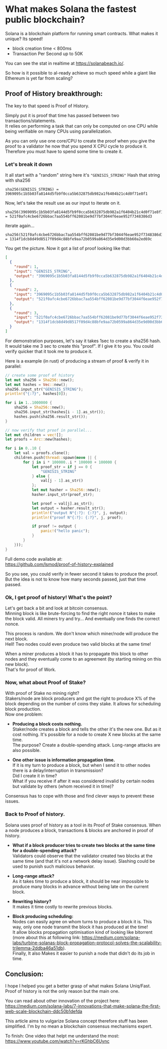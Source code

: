 # What makes Solana the fastest public blockchain?

Solana is a blockchain platform for running smart contracts.
What makes it unique? Its speed!

- block creation time < 800ms
- Transaction Per Second up to 50K

You can see the stat in realtime at https://solanabeach.io/.

So how is it possible to al-ready achieve so much speed while a giant like Ethereum is yet far from scaling?

## Proof of History breakthrough:

The key to that speed is Proof of History.

Simply put it is proof that time has passed between two transactions/statements.\
It relies on performing a task that can only be computed on one CPU while being verifiable on many CPUs using
parallelization.

As you can only use one core/CPU to create the proof when you give the proof to a validator he now that you spend X CPU cycle to produce it. Therefore you must have to spend some time to create it.

### Let's break it down

It all start with a "random" string here it's `"GENISIS_STRING"`
Hash that string with sha256

```
sha256(GENISIS_STRING) = 3969095c1b5b03fa8144d5fb9f0cca5b632875db982a1f6404b21c4d0f71e8f1
```

Now, let's take the result use as our input to iterate on it.

```
sha256(3969095c1b5b03fa8144d5fb9f0cca5b632875db982a1f6404b21c4d0f71e8f1) = 521f0afc4cbe6726bbac7aa554bff62081be9d77bf3044f6eae952f7348386d3
```

iterate again...

```
sha256(521f0afc4cbe6726bbac7aa554bff62081be9d77bf3044f6eae952f7348386d3) = 1314f1dcb8d49d8517f09d4c88bfe9aa72b0599a864d35e9d00d3bb60a2ed69c
```

You get the picture. Now it got a list of proof looking like that:

```json
[
  {
    "round": 1,
    "input": "GENISIS_STRING",
    "output": "3969095c1b5b03fa8144d5fb9f0cca5b632875db982a1f6404b21c4d0f71e8f1"
  },
  {
    "round": 2,
    "input": "3969095c1b5b03fa8144d5fb9f0cca5b632875db982a1f6404b21c4d0f71e8f1",
    "output": "521f0afc4cbe6726bbac7aa554bff62081be9d77bf3044f6eae952f7348386d3"
  },
  {
    "round": 3,
    "input": "521f0afc4cbe6726bbac7aa554bff62081be9d77bf3044f6eae952f7348386d3",
    "output": "1314f1dcb8d49d8517f09d4c88bfe9aa72b0599a864d35e9d00d3bb60a2ed69c"
  }
]
```

For demonstration purposes, let's say it takes 1sec to create a sha256 hash.
It would take me 3 sec to create this "proof".
If I give it to you. You could verify quicker that it took me to produce it.

Here is a example (in rust) of producing a stream of proof & verify it in parallel:

```rust
// create some proof of history
let mut sha256 = Sha256::new();
let mut hashes = Vec::new();
sha256.input_str("GENISIS_STRING");
println!("{:?}", hashes[0]);

for i in 1..1000000 {
    sha256 = Sha256::new();
    sha256.input_str(hashes[i - 1].as_str());
    hashes.push(sha256.result_str());
}

// now verify that proof in parallel...
let mut children = vec![];
let proofs = Arc::new(hashes);

for i in 0..10 {
    let val = proofs.clone();
    children.push(thread::spawn(move || {
        for j in i * 100000..i * 100000 + 100000 {
            let proof_str = if j == 0 {
                "GENISIS_STRING"
            } else {
                val[j - 1].as_str()
            };
            let mut hasher = Sha256::new();
            hasher.input_str(proof_str);

            let proof = val[j].as_str();
            let output = hasher.result_str();
            println!("output N°{:?}: {:?}", j, output);
            println!("proof N°{:?}: {:?}", j, proof);

            if proof != output {
                panic!("hello panic");
            }
        }
    }));
}
```

Full demo code available at:\
https://github.com/lsmod/proof-of-history-explained

So you see, you could verify in fewer second it takes to produce the proof.
But the idea is not to know how many seconds passed, just that time passed.

### Ok, I get proof of history! What's the point?

Let's get back a bit and look at bitcoin consensus.\
Minning block is like brute-forcing to find the right nonce it takes to make the block valid. All miners try and try... And eventually one finds the correct nonce.

This process is random. We don't know which miner/node will produce the next block.\
Hell! Two nodes could even produce two valid blocks at the same time!

When a miner produces a block it has to propagate this block to other nodes and they eventually come to an agreement (by starting mining on this new block).\
That's for proof of Work.

### Now, what about Proof of Stake?

With proof of Stake no mining right?\
Stakers/node are block producers and got the right to produce X% of the block depending on the number of coins they stake. It allows for scheduling block production.\
Now one problem:

- **Producing a block costs nothing.** \
  Staker/node creates a block and tells the other it's the new one. But as it cost nothing. It's possible for a node to create X new blocks at the same time.\
  The purpose? Create a double-spending attack.
  Long-range attacks are also possible.

- **One other issue is information propagation time.**\
  If it is my turn to produce a block, but when
  I send it to other nodes there is a delay/interruption in transmission?\
  Did I create it in time?\
   What if you receive if after it was considered invalid by certain nodes but validate by others (whom received it in time)?

Consensus has to cope with those and find clever ways to prevent these issues.

### Back to Proof of history.

Solana uses proof of history as a tool in its Proof of Stake consensus.
When a node produces a block, transactions & blocks are anchored in proof of history.

- **What if a block producer tries to create two blocks at the same time for a double-spending attack?**\
  Validators could observe that the validator created two blocks at the same time (and that it's not a network delay issue). Slashing could be used to punish such malicious behavior.

- **Long-range attack?**\
  As it takes time to produce a block, it should be near impossible to produce many blocks in advance without being late on the current block.

- **Rewriting history?**\
  It makes it time costly to rewrite previous blocks.

- **Block producing scheduling:**\
  Nodes can easily agree on whom turns to produce a block it is.
  This way, only one node transmit the block it has produced at the time!\
  It allow blocks propagation optimisation kind of looking like bitorrent (more about this at following link: https://medium.com/solana-labs/turbine-solanas-block-propagation-protocol-solves-the-scalability-trilemma-2ddba46a51db). \
  Finally, It also Makes it easier to punish a node that didn't do its job in time.

## Conclusion:

I hope I helped you get a better grasp of what makes Solana Uniq/Fast.
Proof of history is not the only reason but the main one.

You can read about other innovation of the project here:\
https://medium.com/solana-labs/7-innovations-that-make-solana-the-first-web-scale-blockchain-ddc50b1defda

This article aims to vulgarize Solana concept therefore stuff has been simplified. I'm by no mean a blockchain consensus mechanisms expert.

To finish: One video that helpt me understand the most:\
https://www.youtube.com/watch?v=rKGhbC6Uync
